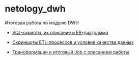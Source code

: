 # netology_dwh
Итоговая работа по модулю DWH

- [SQL-скрипты, их описание и ER-диаграмма](https://github.com/Tangeku/netology_dwh/tree/main/sql) 

- [Скриншоты ETL-процессов и условия качества данных](https://github.com/Tangeku/netology_dwh/tree/main/errors)

- [Трансформации и итоговый Job с описанием работы](https://github.com/Tangeku/netology_dwh/tree/main/add%20with%20test)
